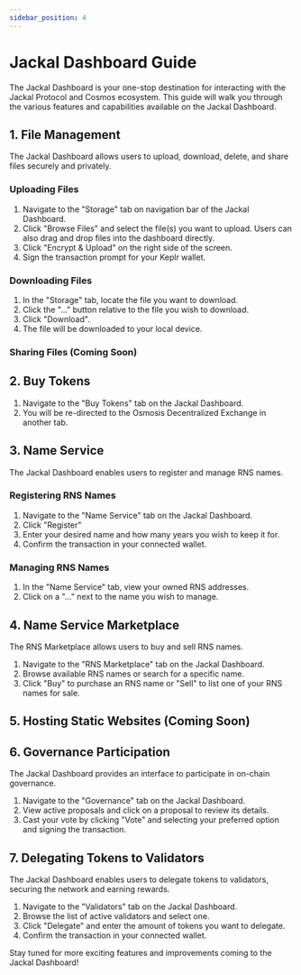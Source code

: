 ```yaml
---
sidebar_position: 4
---
```


# Jackal Dashboard Guide

The Jackal Dashboard is your one-stop destination for interacting with the Jackal Protocol and Cosmos ecosystem. This
guide will walk you through the various features and capabilities available on the Jackal Dashboard.

## 1. File Management

The Jackal Dashboard allows users to upload, download, delete, and share files securely and privately.

### Uploading Files

1. Navigate to the "Storage" tab on navigation bar of the Jackal Dashboard.
2. Click "Browse Files" and select the file(s) you want to upload. Users can also drag and drop files into the dashboard
   directly.
3. Click "Encrypt & Upload" on the right side of the screen.
4. Sign the transaction prompt for your Keplr wallet.

### Downloading Files

1. In the "Storage" tab, locate the file you want to download.
2. Click the "..." button relative to the file you wish to download.
3. Click "Download".
4. The file will be downloaded to your local device.

### Sharing Files (Coming Soon)

## 2. Buy Tokens

1. Navigate to the "Buy Tokens" tab on the Jackal Dashboard.
2. You will be re-directed to the Osmosis Decentralized Exchange in another tab.

## 3. Name Service

The Jackal Dashboard enables users to register and manage RNS names.

### Registering RNS Names

1. Navigate to the "Name Service" tab on the Jackal Dashboard.
2. Click "Register"
3. Enter your desired name and how many years you wish to keep it for.
4. Confirm the transaction in your connected wallet.

### Managing RNS Names

1. In the "Name Service" tab, view your owned RNS addresses.
2. Click on a "..." next to the name you wish to manage.

## 4. Name Service Marketplace

The RNS Marketplace allows users to buy and sell RNS names.

1. Navigate to the "RNS Marketplace" tab on the Jackal Dashboard.
2. Browse available RNS names or search for a specific name.
3. Click "Buy" to purchase an RNS name or "Sell" to list one of your RNS names for sale.

## 5. Hosting Static Websites (Coming Soon)

## 6. Governance Participation

The Jackal Dashboard provides an interface to participate in on-chain governance.

1. Navigate to the "Governance" tab on the Jackal Dashboard.
2. View active proposals and click on a proposal to review its details.
3. Cast your vote by clicking "Vote" and selecting your preferred option and signing the transaction.

## 7. Delegating Tokens to Validators

The Jackal Dashboard enables users to delegate tokens to validators, securing the network and earning rewards.

1. Navigate to the "Validators" tab on the Jackal Dashboard.
2. Browse the list of active validators and select one.
3. Click "Delegate" and enter the amount of tokens you want to delegate.
4. Confirm the transaction in your connected wallet.

Stay tuned for more exciting features and improvements coming to the Jackal Dashboard!

